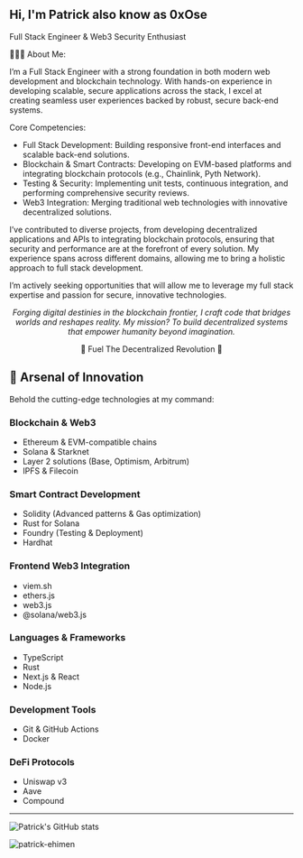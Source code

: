 <h2 align="left">
 Hi, I'm Patrick also know as 0xOse
</h2>

Full Stack Engineer & Web3 Security Enthusiast

👨🏻‍💻 About Me:

I’m a Full Stack Engineer with a strong foundation in both modern web development and blockchain technology. With hands-on experience in developing scalable, secure applications across the stack, I excel at creating seamless user experiences backed by robust, secure back-end systems.

Core Competencies:

- Full Stack Development: Building responsive front-end interfaces and scalable back-end solutions.
- Blockchain & Smart Contracts: Developing on EVM-based platforms and integrating blockchain protocols (e.g., Chainlink, Pyth Network).
- Testing & Security: Implementing unit tests, continuous integration, and performing comprehensive security reviews.
- Web3 Integration: Merging traditional web technologies with innovative decentralized solutions.

I’ve contributed to diverse projects, from developing decentralized applications and APIs to integrating blockchain protocols, ensuring that security and performance are at the forefront of every solution. My experience spans across different domains, allowing me to bring a holistic approach to full stack development.

I’m actively seeking opportunities that will allow me to leverage my full stack expertise and passion for secure, innovative technologies.

<div align="center">

_Forging digital destinies in the blockchain frontier, I craft code that bridges worlds and reshapes reality. My mission? To build decentralized systems that empower humanity beyond imagination._

🚀 Fuel The Decentralized Revolution 🚀

</div>

## 🔧 Arsenal of Innovation

Behold the cutting-edge technologies at my command:

### Blockchain & Web3

- Ethereum & EVM-compatible chains
- Solana & Starknet
- Layer 2 solutions (Base, Optimism, Arbitrum)
- IPFS & Filecoin

### Smart Contract Development

- Solidity (Advanced patterns & Gas optimization)
- Rust for Solana
- Foundry (Testing & Deployment)
- Hardhat

### Frontend Web3 Integration

- viem.sh
- ethers.js
- web3.js
- @solana/web3.js

### Languages & Frameworks

- TypeScript
- Rust
- Next.js & React
- Node.js

### Development Tools

- Git & GitHub Actions
- Docker

### DeFi Protocols

- Uniswap v3
- Aave
- Compound

---

<p>
 
![Patrick's GitHub stats](https://github-readme-stats.vercel.app/api?username=patrick-ehimen&show_icons=true&theme=radical)

<img
    align="left"
    src="https://github-readme-stats.vercel.app/api/top-langs?username=patrick-ehimen&show_icons=true&locale=en&layout=compact&theme=radical"
    alt="patrick-ehimen"
  />

</p>
